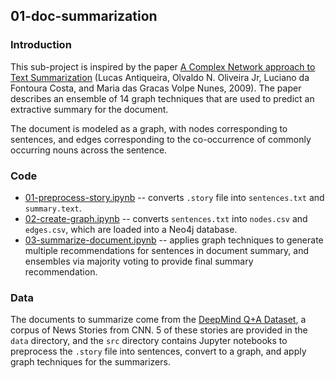 ## 01-doc-summarization

### Introduction

This sub-project is inspired by the paper [A Complex Network approach to Text Summarization](https://www.sciencedirect.com/science/article/pii/S0020025508004520) (Lucas Antiqueira, Olvaldo N. Oliveira Jr, Luciano da Fontoura Costa, and Maria das Gracas Volpe Nunes, 2009). The paper describes an ensemble of 14 graph techniques that are used to predict an extractive summary for the document.

The document is modeled as a graph, with nodes corresponding to sentences, and edges corresponding to the co-occurrence of commonly occurring nouns across the sentence.

### Code

* [01-preprocess-story.ipynb](src/01-preprocess-story.ipynb) -- converts `.story` file into `sentences.txt` and `summary.text`.
* [02-create-graph.ipynb](src/02-create-graph.ipynb) -- converts `sentences.txt` into `nodes.csv` and `edges.csv`, which are loaded into a Neo4j database.
* [03-summarize-document.ipynb](src/03-summarize-document.ipynb) -- applies graph techniques to generate multiple recommendations for sentences in document summary, and ensembles via majority voting to provide final summary recommendation.

### Data

The documents to summarize come from the [DeepMind Q+A Dataset](https://cs.nyu.edu/~kcho/DMQA/), a corpus of News Stories from CNN. 5 of these stories are provided in the `data` directory, and the `src` directory contains Jupyter notebooks to preprocess the `.story` file into sentences, convert to a graph, and apply graph techniques for the summarizers.

